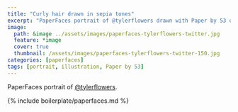 ```yaml
---
title: "Curly hair drawn in sepia tones"
excerpt: "PaperFaces portrait of @tylerflowers drawn with Paper by 53 on an iPad."
image: 
  path: &image ../assets/images/paperfaces-tylerflowers-twitter.jpg 
  feature: *image
  cover: true
  thumbnail: /assets/images/paperfaces-tylerflowers-twitter-150.jpg
categories: [paperfaces]
tags: [portrait, illustration, Paper by 53]
---
```


PaperFaces portrait of [@tylerflowers](https://twitter.com/tylerflowers).

{% include boilerplate/paperfaces.md %}

